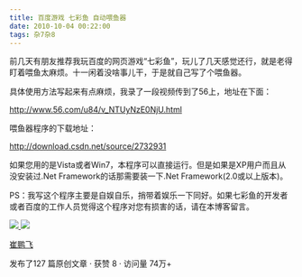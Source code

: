 ```yaml
---
title: 百度游戏 七彩鱼 自动喂鱼器
date: 2010-10-04 00:22:00
tags: 杂7杂8
---
```

前几天有朋友推荐我玩百度的网页游戏“七彩鱼”，玩儿了几天感觉还行，就是老得盯着喂鱼太麻烦。十一闲着没啥事儿干，于是就自己写了个喂鱼器。

具体使用方法写起来有点麻烦，我录了一段视频传到了56上，地址在下面：

[ http://www.56.com/u84/v_NTUyNzE0NjU.html
](http://www.56.com/u84/v_NTUyNzE0NjU.html)

喂鱼器程序的下载地址：

[ http://download.csdn.net/source/2732931
](http://download.csdn.net/source/2732931)

如果您用的是Vista或者Win7，本程序可以直接运行。但是如果是XP用户而且从没安装过.Net Framework的话那需要装一下.Net
Framework(2.0或以上版本)。

PS：我写这个程序主要是自娱自乐，捎带着娱乐一下同好。如果七彩鱼的开发者或者百度的工作人员觉得这个程序对您有损害的话，请在本博客留言。



[ ![](https://profile.csdnimg.cn/5/2/5/3_cuipengfei1)
![](https://g.csdnimg.cn/static/user-reg-year/1x/11.png)
](https://blog.csdn.net/cuipengfei1)

[ 崔鹏飞 ](https://blog.csdn.net/cuipengfei1)

发布了127 篇原创文章  ·  获赞 8  ·  访问量 74万+

